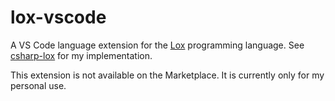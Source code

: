 # lox-vscode

A VS Code language extension for the [Lox](http://www.craftinginterpreters.com) programming language. See [csharp-lox](http://github.com/mattherman/csharp-lox) for my implementation.

This extension is not available on the Marketplace. It is currently only for my personal use.